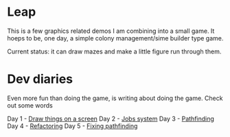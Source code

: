# Leap

This is a few graphics related demos I am combining into a small game.  It hoeps to be, one day, a simple colony management/sime builder type game.

Current status:  it can draw mazes and make a little figure run through them.

# Dev diaries

Even more fun than doing the game, is writing about doing the game.  Check out some words

Day 1 - [Draw things on a screen](dev%20diary/1)
Day 2 - [Jobs system](dev%20diary/2)
Day 3 - [Pathfinding](dev%20diary/3)
Day 4 - [Refactoring](dev%20diary/4)
Day 5 - [Fixing pathfinding](dev%20diary/5)
